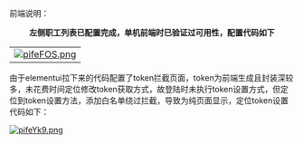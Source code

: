 
前端说明：
<p align="center">
  <b>左侧职工列表已配置完成，单机前端时已验证过可用性，配置代码如下</b>
</p>
<table align="center" cellspacing="0" cellpadding="0">
  <tbody>
    <tr>
      <td align="center" valign="middle">
        <a href="https://imgse.com/i/pifeFOS"><img src="https://z1.ax1x.com/2023/12/12/pifeFOS.png" alt="pifeFOS.png" border="0" /></a>
      </td>
    </tr>
  </tbody>
</table>
由于elementui拉下来的代码配置了token拦截页面，token为前端生成且封装深较多，未花费时间定位修改token获取方式，故登陆时未执行token设置方式，但定位到token设置方法，添加白名单绕过拦截，导致为纯页面显示，定位token设置代码如下：

<a href="https://imgse.com/i/pifeYk9"><img src="https://z1.ax1x.com/2023/12/12/pifeYk9.png" alt="pifeYk9.png" border="0" /></a>

